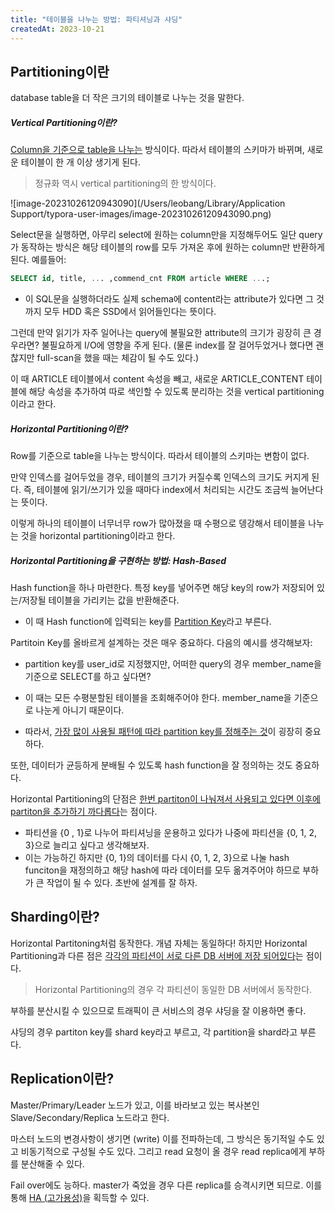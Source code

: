 ```yaml
---
title: "테이블을 나누는 방법: 파티셔닝과 샤딩"
createdAt: 2023-10-21
---
```


## Partitioning이란

database table을 더 작은 크기의 테이블로 나누는 것을 말한다. 

##### Vertical Partitioning이란?

<u>Column을 기준으로 table을 나누는</u> 방식이다. 따라서 테이블의 스키마가 바뀌며, 새로운 테이블이 한 개 이상 생기게 된다.

> 정규화 역시 vertical partitioning의 한 방식이다. 

![image-20231026120943090](/Users/leobang/Library/Application Support/typora-user-images/image-20231026120943090.png)

Select문을 실행하면, 아무리 select에 원하는 column만을 지정해두어도 일단 query가 동작하는 방식은 해당 테이블의 row를 모두 가져온 후에 원하는 column만 반환하게 된다. 예를들어:

```sql
SELECT id, title, ... ,commend_cnt FROM article WHERE ...;
```

- 이 SQL문을 실행하더라도 실제 schema에 content라는 attribute가 있다면 그 것까지 모두 HDD 혹은 SSD에서 읽어들인다는 뜻이다.

그런데 만약 읽기가 자주 일어나는 query에 불필요한 attribute의 크기가 굉장히 큰 경우라면? 불필요하게 I/O에 영향을 주게 된다. (물론 index를 잘 걸어두었거나 했다면 괜찮지만 full-scan을 했을 때는 체감이 될 수도 있다.)

이 때 ARTICLE 테이블에서 content 속성을 빼고, 새로운 ARTICLE_CONTENT 테이블에 해당 속성을 추가하여 따로 색인할 수 있도록 분리하는 것을 vertical partitioning 이라고 한다.

##### Horizontal Partitioning이란? 

Row를 기준으로 table을 나누는 방식이다. 따라서 테이블의 스키마는 변함이 없다.

만약 인덱스를 걸어두었을 경우, 테이블의 크기가 커질수록 인덱스의 크기도 커지게 된다. 즉, 테이블에 읽기/쓰기가 있을 때마다 index에서 처리되는 시간도 조금씩 늘어난다는 뜻이다.

이렇게 하나의 테이블이 너무너무 row가 많아졌을 때 수평으로 뎅강해서 테이블을 나누는 것을 horizontal partitioning이라고 한다.



##### Horizontal Partitioning을 구현하는 방법: Hash-Based

Hash function을 하나 마련한다. 특정 key를 넣어주면 해당 key의 row가 저장되어 있는/저장될 테이블을 가리키는 값을 반환해준다.

- 이 때 Hash function에 입력되는 key를 <u>Partition Key</u>라고 부른다.

Partitoin Key를 올바르게 설계하는 것은 매우 중요하다. 다음의 예시를 생각해보자:

- partition key를 user_id로 지정했지만, 어떠한 query의 경우 member_name을 기준으로 SELECT를 하고 싶다면? 
- 이 때는 모든 수평분할된 테이블을 조회해주어야 한다. member_name을 기준으로 나눈게 아니기 때문이다.

- 따라서, <u>가장 많이 사용될 패턴에 따라 partition key를 정해주는 것</u>이 굉장히 중요하다.

또한, 데이터가 균등하게 분배될 수 있도록 hash function을 잘 정의하는 것도 중요하다.

Horizontal Partitioning의 단점은 <u>한번 partiton이 나눠져서 사용되고 있다면 이후에 partiton을 추가하기 까다롭다</u>는 점이다.

- 파티션을 {0 , 1}로 나누어 파티셔닝을 운용하고 있다가 나중에 파티션을 {0, 1, 2, 3}으로 늘리고 싶다고 생각해보자.
- 이는 가능하긴 하지만 {0, 1}의 데이터를 다시 {0, 1, 2, 3}으로 나눌 hash funciton을 재정의하고 해당 hash에 따라 데이터를 모두 옮겨주어야 하므로 부하가 큰 작업이 될 수 있다. 초반에 설계를 잘 하자.



## Sharding이란? 

Horizontal Partitoning처럼 동작한다. 개념 자체는 동일하다! 하지만 Horizontal Partitioning과 다른 점은 <u>각각의 파티션이 서로 다른 DB 서버에 저장 되어있다</u>는 점이다.

> Horizontal Partitioning의 경우 각 파티션이 동일한 DB 서버에서 동작한다.

부하를 분산시킬 수 있으므로 트래픽이 큰 서비스의 경우 샤딩을 잘 이용하면 좋다.

샤딩의 경우 partiton key를 shard key라고 부르고, 각 partition을 shard라고 부른다.



## Replication이란? 

Master/Primary/Leader 노드가 있고, 이를 바라보고 있는 복사본인 Slave/Secondary/Replica 노드라고 한다. 

마스터 노드의 변경사항이 생기면 (write) 이를 전파하는데, 그 방식은 동기적일 수도 있고 비동기적으로 구성될 수도 있다. 그리고 read 요청이 올 경우 read replica에게 부하를 분산해줄 수 있다.

Fail over에도 능하다. master가 죽었을 경우 다른 replica를 승격시키면 되므로. 이를 통해 <u>HA (고가용성)</u>을 획득할 수 있다.

